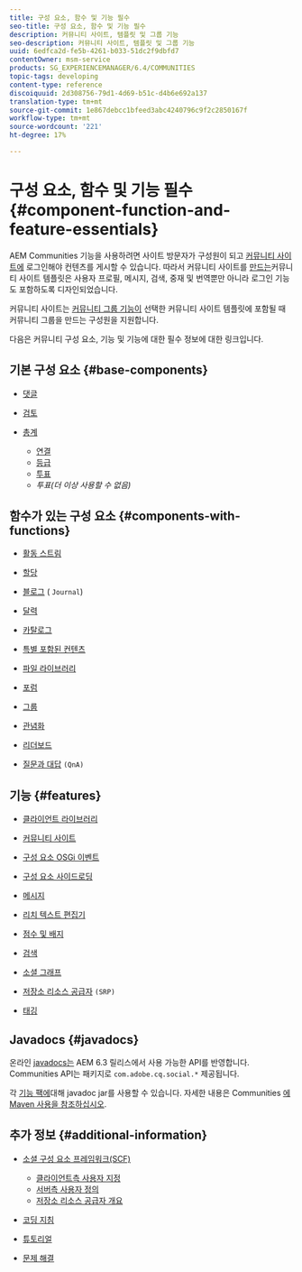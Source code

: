 ```yaml
---
title: 구성 요소, 함수 및 기능 필수
seo-title: 구성 요소, 함수 및 기능 필수
description: 커뮤니티 사이트, 템플릿 및 그룹 기능
seo-description: 커뮤니티 사이트, 템플릿 및 그룹 기능
uuid: 6edfca2d-fe5b-4261-b033-51dc2f9dbfd7
contentOwner: msm-service
products: SG_EXPERIENCEMANAGER/6.4/COMMUNITIES
topic-tags: developing
content-type: reference
discoiquuid: 2d308756-79d1-4d69-b51c-d4b6e692a137
translation-type: tm+mt
source-git-commit: 1e867debcc1bfeed3abc4240796c9f2c2850167f
workflow-type: tm+mt
source-wordcount: '221'
ht-degree: 17%

---
```



# 구성 요소, 함수 및 기능 필수 {#component-function-and-feature-essentials}

AEM Communities 기능을 사용하려면 사이트 방문자가 구성원이 되고 [커뮤니티 사이트에](overview.md#communitiessites) 로그인해야 컨텐츠를 게시할 수 있습니다. 따라서 커뮤니티 사이트를 [만드는](sites.md)커뮤니티 사이트 템플릿은 [](sites-console.md)사용자 프로필, 메시지, 검색, 중재 및 번역뿐만 아니라 로그인 기능도 포함하도록 디자인되었습니다.

커뮤니티 사이트는 [커뮤니티 그룹 기능이](functions.md#groups-function) 선택한 커뮤니티 사이트 템플릿에 포함될 때 커뮤니티 그룹을 만드는 구성원을 지원합니다.

다음은 커뮤니티 구성 요소, 기능 및 기능에 대한 필수 정보에 대한 링크입니다.

## 기본 구성 요소 {#base-components}

* [댓글](essentials-comments.md)
* [검토](reviews-basics.md)
* [총계](tally.md)

   * [연결](essentials-liking.md)
   * [등급](rating-basics.md)
   * [투표](essentials-voting.md)
   * *투표(더 이상 사용할 수 없음)*

## 함수가 있는 구성 요소 {#components-with-functions}

* [활동 스트림](essentials-activities.md)
* [할당](essentials-assignments.md)
* [블로그](blog-developer-basics.md) ( `Journal`)

* [달력](calendar-basics-for-developers.md)
* [카탈로그](catalog-developer-essentials.md)
* [특별 포함된 컨텐츠](essentials-featured.md)
* [파일 라이브러리](essentials-file-library.md)
* [포럼](essentials-forum.md)
* [그룹](essentials-groups.md)
* [관념화](ideation.md)
* [리더보드](leaderboard.md)
* [질문과 대답](qna-essentials.md) `(QnA)`

## 기능 {#features}

* [클라이언트 라이브러리](clientlibs.md)
* [커뮤니티 사이트](sites-for-developers.md)
* [구성 요소 OSGi 이벤트](events.md)
* [구성 요소 사이드로딩](sideloading.md)
* [메시지](essentials-messaging.md)
* [리치 텍스트 편집기](rte.md)
* [점수 및 배지](configure-scoring.md)
* [검색](search-implementation.md)
* [소셜 그래프](essentials-socialgraph.md)
* [저장소 리소스 공급자](srp-and-ugc.md) `(SRP)`

* [태깅](tag.md)

## Javadocs {#javadocs}

온라인 [javadocs는](../../help/sites-developing/reference-materials.md) AEM 6.3 릴리스에서 사용 가능한 API를 반영합니다.\
Communities API는 패키지로 `com.adobe.cq.social.*` 제공됩니다.

각 [기능 팩에](deploy-communities.md#latestfeaturepack)대해 javadoc jar를 사용할 수 있습니다. 자세한 내용은 Communities [에 Maven 사용을 참조하십시오](maven.md#javadocs).

## 추가 정보 {#additional-information}

* [소셜 구성 요소 프레임워크(SCF)](scf.md)

   * [클라이언트측 사용자 지정](client-customize.md)
   * [서버측 사용자 정의](server-customize.md)
   * [저장소 리소스 공급자 개요](srp.md)

* [코딩 지침](code-guide.md)
* [튜토리얼](tutorials.md)
* [문제 해결](troubleshooting.md)

